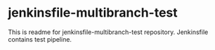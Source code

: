 # jenkinsfile-multibranch-test

This is readme for jenkinsfile-multibranch-test repository.
Jenkinsfile contains test pipeline.
